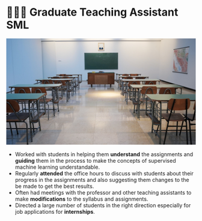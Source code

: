 # 🏢👨‍💻 Graduate Teaching Assistant SML

![](https://github.com/suhasmaddali/Images/blob/main/SML%20Teaching%20Assistant%20Image.jpg)
 
* Worked with students in helping them __understand__ the assignments and __guiding__ them in the process to make the concepts of supervised machine learning understandable. 
* Regularly __attended__ the office hours to discuss with students about their progress in the assignments and also suggesting them changes to the be made to get the best results. 
* Often had meetings with the professor and other teaching assistants to make __modifications__ to the syllabus and assignments. 
* Directed a large number of students in the right direction especially for job applications for __internships__. 
